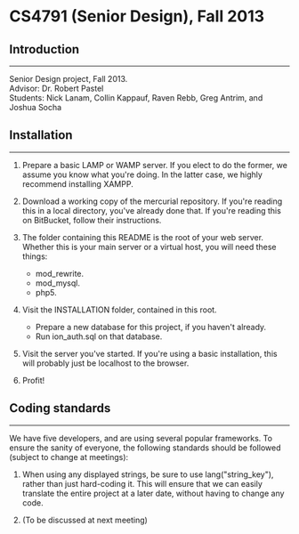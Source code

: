 # CS4791 (Senior Design), Fall 2013

## Introduction
---------------
Senior Design project, Fall 2013.  
Advisor: Dr. Robert Pastel  
Students: Nick Lanam, Collin Kappauf, Raven Rebb, Greg Antrim, and Joshua Socha  

## Installation
---------------

1.  Prepare a basic LAMP or WAMP server. If you elect to do the former,
    we assume you know what you're doing. In the latter case, we
    highly recommend installing XAMPP.  
    

2.  Download a working copy of the mercurial repository.
    If you're reading this in a local directory, you've already done that.
    If you're reading this on BitBucket, follow their instructions.  
    

3.  The folder containing this README is the root of
    your web server. Whether this is your main server
    or a virtual host, you will need these things:  
    * mod_rewrite.
    * mod_mysql.
    * php5.
    

4.  Visit the INSTALLATION folder, contained in this root.  
    * Prepare a new database for this project, if you haven't already.
    * Run ion_auth.sql on that database.  
    

5.  Visit the server you've started. If you're using a basic installation,
    this will probably just be localhost to the browser.  
    

6.  Profit!  
    

## Coding standards
-------------------

We have five developers, and are using several popular frameworks.
To ensure the sanity of everyone, the following standards should
be followed (subject to change at meetings):  

1.  When using any displayed strings, be sure to use lang("string_key"),
    rather than just hard-coding it. This will ensure that we can easily
    translate the entire project at a later date, without having to
    change any code.  
    
    
2.  (To be discussed at next meeting)  
